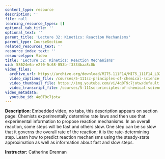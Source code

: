 ```yaml
---
content_type: resource
description: ''
file: null
learning_resource_types: []
optional_tab_title: ''
optional_text: ''
parent_title: 'Lecture 32: Kinetics: Reaction Mechanisms'
parent_type: CourseSection
related_resources_text: ''
resource_index_text: ''
resourcetype: Video
title: 'Lecture 32: Kinetics: Reaction Mechanisms'
uid: 58624e6a-e2f0-5c68-053b-f3334baa8c0b
video_files:
  archive_url: https://archive.org/download/MIT5.111F14/MIT5_111F14_L32_300k.mp4
  video_captions_file: /courses/5-111sc-principles-of-chemical-science-fall-2014/25f199be150557859fe349cd6c9d66ba_4q0T9c7jotw.vtt
  video_thumbnail_file: https://img.youtube.com/vi/4q0T9c7jotw/default.jpg
  video_transcript_file: /courses/5-111sc-principles-of-chemical-science-fall-2014/323d5f7e28e2a81ebb2c58e64664d0b1_4q0T9c7jotw.pdf
video_metadata:
  youtube_id: 4q0T9c7jotw
---
```


**Description:** Embedded video, no tabs, this description appears on section page: Chemists experimentally determine rate laws and then use that experimental information to propose reaction mechanisms. In an overall reaction, some steps will be fast and others slow. One step can be so slow that it governs the overall rate of the reaction; it is the rate-determining step. Learn how to predict reaction mechanisms using the steady-state approximation as well as information about fast and slow steps.

**Instructor:** Catherine Drennan